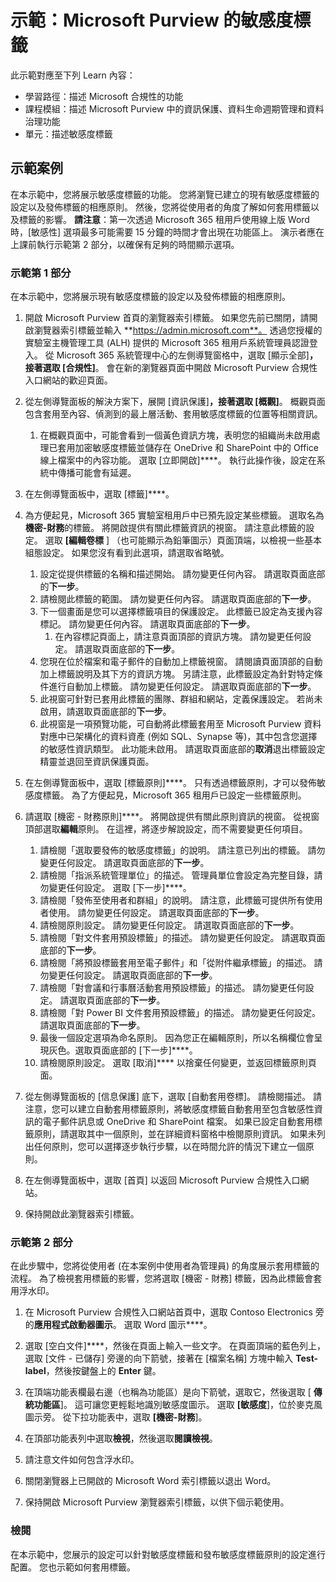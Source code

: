 <!---
---
示範：標題：「Microsoft Purview 中的敏感度標籤」學習路徑/課程模組/單元：「學習路徑：描述 Microsoft 合規性的功能；課程模組 3：描述 Microsoft Purview 中的資訊保護、資料生命週期管理和資料治理功能；單元 4：描述敏感度標籤」
---
--->

# 示範：Microsoft Purview 的敏感度標籤

此示範對應至下列 Learn 內容：

- 學習路徑：描述 Microsoft 合規性的功能
- 課程模組：描述 Microsoft Purview 中的資訊保護、資料生命週期管理和資料治理功能
- 單元：描述敏感度標籤

## 示範案例

在本示範中，您將展示敏感度標籤的功能。  您將瀏覽已建立的現有敏感度標籤的設定以及發佈標籤的相應原則。   然後，您將從使用者的角度了解如何套用標籤以及標籤的影響。  **請注意**：第一次透過 Microsoft 365 租用戶使用線上版 Word 時，[敏感性] 選項最多可能需要 15 分鐘的時間才會出現在功能區上。  演示者應在上課前執行示範第 2 部分，以確保有足夠的時間顯示選項。

### 示範第 1 部分

在本示範中，您將展示現有敏感度標籤的設定以及發佈標籤的相應原則。

1. 開啟 Microsoft Purview 首頁的瀏覽器索引標籤。  如果您先前已關閉，請開啟瀏覽器索引標籤並輸入 **https://admin.microsoft.com**。 透過您授權的實驗室主機管理工具 (ALH) 提供的 Microsoft 365 租用戶系統管理員認證登入。 從 Microsoft 365 系統管理中心的左側導覽窗格中，選取 [顯示全部]****，接著選取 [合規性]****。  會在新的瀏覽器頁面中開啟 Microsoft Purview 合規性入口網站的歡迎頁面。  

1. 從左側導覽面板的解決方案下，展開 [資訊保護]****，接著選取 [概觀]****。  概觀頁面包含套用至內容、偵測到的最上層活動、套用敏感度標籤的位置等相關資訊。  
    1. 在概觀頁面中，可能會看到一個黃色資訊方塊，表明您的組織尚未啟用處理已套用加密敏感度標籤並儲存在 OneDrive 和 SharePoint 中的 Office 線上檔案中的內容功能。  選取 [立即開啟]****。  執行此操作後，設定在系統中傳播可能會有延遲。

1. 在左側導覽面板中，選取 [標籤]****。

1. 為方便起見，Microsoft 365 實驗室租用戶中已預先設定某些標籤。 選取名為**機密-財務**的標籤。  將開啟提供有關此標籤資訊的視窗。  請注意此標籤的設定。  選取 **[編輯卷標** ] （也可能顯示為鉛筆圖示）頁面頂端，以檢視一些基本組態設定。 如果您沒有看到此選項，請選取省略號。
    1. 設定從提供標籤的名稱和描述開始。  請勿變更任何內容。  請選取頁面底部的**下一步**。
    1. 請檢閱此標籤的範圍。 請勿變更任何內容。  請選取頁面底部的**下一步**。
    1. 下一個畫面是您可以選擇標籤項目的保護設定。 此標籤已設定為支援內容標記。 請勿變更任何內容。  請選取頁面底部的**下一步**。
        1. 在內容標記頁面上，請注意頁面頂部的資訊方塊。  請勿變更任何設定。  請選取頁面底部的**下一步**。
    1. 您現在位於檔案和電子郵件的自動加上標籤視窗。  請閱讀頁面頂部的自動加上標籤說明及其下方的資訊方塊。  另請注意，此標籤設定為針對特定條件進行自動加上標籤。 請勿變更任何設定。  請選取頁面底部的**下一步**。
    1. 此視窗可針對已套用此標籤的團隊、群組和網站，定義保護設定。 若尚未啟用，請選取頁面底部的**下一步**。
    1. 此視窗是一項預覽功能，可自動將此標籤套用至 Microsoft Purview 資料對應中已架構化的資料資產 (例如 SQL、Synapse 等)，其中包含您選擇的敏感性資訊類型。  此功能未啟用。 請選取頁面底部的**取消**退出標籤設定精靈並退回至資訊保護頁面。

1. 在左側導覽面板中，選取 [標籤原則]****。  只有透過標籤原則，才可以發佈敏感度標籤。  為了方便起見，Microsoft 365 租用戶已設定一些標籤原則。

1. 請選取 [機密 - 財務原則]****。  將開啟提供有關此原則資訊的視窗。 從視窗頂部選取**編輯**原則。  在這裡，將逐步解說設定，而不需要變更任何項目。
    1. 請檢閱「選取要發佈的敏感度標籤」的說明。  請注意已列出的標籤。  請勿變更任何設定。  請選取頁面底部的**下一步**。
    1. 請檢閱「指派系統管理單位」的描述。 管理員單位會設定為完整目錄，請勿變更任何設定。 選取 [下一步]****。  
    1. 請檢閱「發佈至使用者和群組」的說明。  請注意，此標籤可提供所有使用者使用。  請勿變更任何設定。  請選取頁面底部的**下一步**。
    1. 請檢閱原則設定。 請勿變更任何設定。  請選取頁面底部的**下一步**。
    1. 請檢閱「對文件套用預設標籤」的描述。 請勿變更任何設定。  請選取頁面底部的**下一步**。
    1. 請檢閱「將預設標籤套用至電子郵件」和「從附件繼承標籤」的描述。 請勿變更任何設定。  請選取頁面底部的**下一步**。
    1. 請檢閱「對會議和行事曆活動套用預設標籤」的描述。 請勿變更任何設定。  請選取頁面底部的**下一步**。
    1. 請檢閱「對 Power BI 文件套用預設標籤」的描述。 請勿變更任何設定。  請選取頁面底部的**下一步**。
    1. 最後一個設定選項為命名原則。  因為您正在編輯原則，所以名稱欄位會呈現灰色。選取頁面底部的 [下一步]****。
    1. 請檢閱原則設定。 選取 [取消]**** 以捨棄任何變更，並返回標籤原則頁面。

1. 從左側導覽面板的 [信息保護] 底下，選取 [自動套用卷標]。 請檢閱描述。 請注意，您可以建立自動套用標籤原則，將敏感度標籤自動套用至包含敏感性資訊的電子郵件訊息或 OneDrive 和 SharePoint 檔案。 如果已設定自動套用標籤原則，請選取其中一個原則，並在詳細資料窗格中檢閱原則資訊。  如果未列出任何原則，您可以選擇逐步執行步驟，以在時間允許的情況下建立一個原則。

1. 在左側導覽面板中，選取 [首頁] 以返回 Microsoft Purview 合規性入口網站。

1. 保持開啟此瀏覽器索引標籤。

### 示範第 2 部分

在此步驟中，您將從使用者 (在本案例中使用者為管理員) 的角度展示套用標籤的流程。  為了檢視套用標籤的影響，您將選取 [機密 - 財務] 標籤，因為此標籤會套用浮水印。

1. 在 Microsoft Purview 合規性入口網站首頁中，選取 Contoso Electronics 旁的**應用程式啟動器圖示**。 選取 Word 圖示****。  

1. 選取 [空白文件]****，然後在頁面上輸入一些文字。  在頁面頂端的藍色列上，選取 [文件 - 已儲存] 旁邊的向下箭號，接著在 [檔案名稱] 方塊中輸入 **Test-label**，然後按鍵盤上的 **Enter** 鍵。

1. 在頂端功能表欄最右邊（也稱為功能區）是向下箭號，選取它，然後選取 [ **傳統功能區**]。  這可讓您更輕鬆地識別敏感度圖示。 選取 **[敏感度**]，位於麥克風圖示旁。 從下拉功能表中，選取 **[機密-財務**]。  

1. 在頂部功能表列中選取**檢視**，然後選取**閱讀檢視**。

1. 請注意文件如何包含浮水印。  

1. 關閉瀏覽器上已開啟的 Microsoft Word 索引標籤以退出 Word。

1. 保持開啟 Microsoft Purview 瀏覽器索引標籤，以供下個示範使用。

### 檢閱

在本示範中，您展示的設定可以針對敏感度標籤和發布敏感度標籤原則的設定進行配置。 您也示範如何套用標籤。
